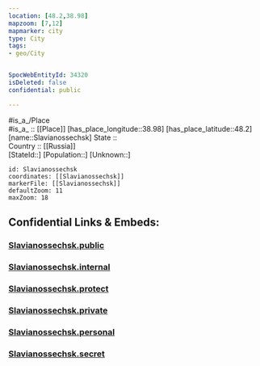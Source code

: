 ```yaml
---
location: [48.2,38.98] 
mapzoom: [7,12] 
mapmarker: city 
type: City
tags:
- geo/City


SpocWebEntityId: 34320
isDeleted: false
confidential: public

---
```

#is_a_/Place  
#is_a_ :: [[Place]] 
[has_place_longitude::38.98] 
[has_place_latitude::48.2] 
[name::Slavianossechsk] 
State ::  
Country :: [[Russia]]  
[StateId::] 
[Population::] 
[Unknown::] 


```leaflet
id: Slavianossechsk
coordinates: [[Slavianossechsk]] 
markerFile: [[Slavianossechsk]] 
defaultZoom: 11 
maxZoom: 18
```


## Confidential Links & Embeds: 

### [Slavianossechsk.public](/_public/\Earth\Continent\Europe\Europe~East\Ukraine\Regions~Ukraine\Luhans'k\CitySlavianossechsk.public.md) 

### [Slavianossechsk.internal](/_internal/\Earth\Continent\Europe\Europe~East\Ukraine\Regions~Ukraine\Luhans'k\CitySlavianossechsk.internal.md) 

### [Slavianossechsk.protect](/_protect/\Earth\Continent\Europe\Europe~East\Ukraine\Regions~Ukraine\Luhans'k\CitySlavianossechsk.protect.md) 

### [Slavianossechsk.private](/_private/\Earth\Continent\Europe\Europe~East\Ukraine\Regions~Ukraine\Luhans'k\CitySlavianossechsk.private.md) 

### [Slavianossechsk.personal](/_personal/\Earth\Continent\Europe\Europe~East\Ukraine\Regions~Ukraine\Luhans'k\CitySlavianossechsk.personal.md) 

### [Slavianossechsk.secret](/_secret/\Earth\Continent\Europe\Europe~East\Ukraine\Regions~Ukraine\Luhans'k\CitySlavianossechsk.secret.md)

